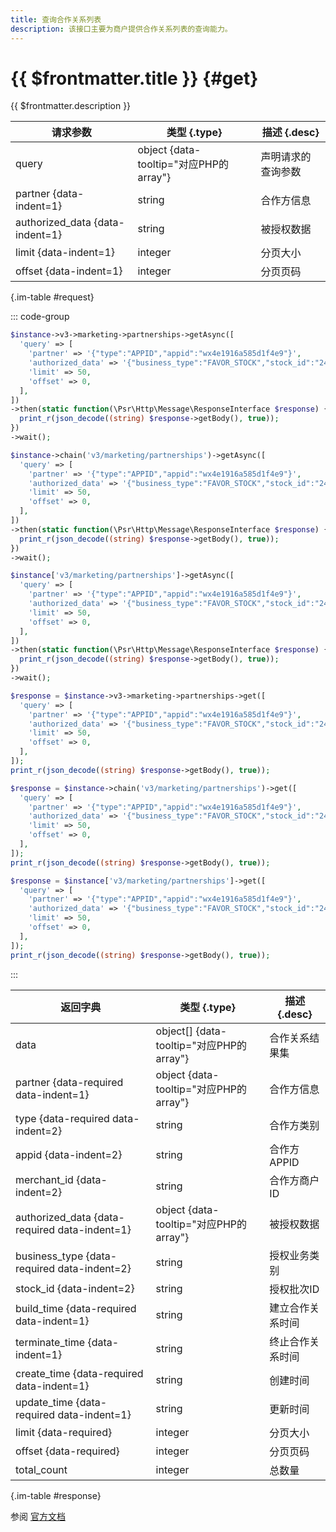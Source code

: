```yaml
---
title: 查询合作关系列表
description: 该接口主要为商户提供合作关系列表的查询能力。
---
```


# {{ $frontmatter.title }} {#get}

{{ $frontmatter.description }}

| 请求参数 | 类型 {.type} | 描述 {.desc}
| --- | --- | ---
| query | object {data-tooltip="对应PHP的array"} | 声明请求的查询参数
| partner {data-indent=1} | string | 合作方信息
| authorized_data {data-indent=1} | string | 被授权数据
| limit {data-indent=1} | integer | 分页大小
| offset {data-indent=1} | integer | 分页页码

{.im-table #request}

::: code-group

```php [异步纯链式]
$instance->v3->marketing->partnerships->getAsync([
  'query' => [
    'partner' => '{"type":"APPID","appid":"wx4e1916a585d1f4e9"}',
    'authorized_data' => '{"business_type":"FAVOR_STOCK","stock_id":"2433405"}',
    'limit' => 50,
    'offset' => 0,
  ],
])
->then(static function(\Psr\Http\Message\ResponseInterface $response) {
  print_r(json_decode((string) $response->getBody(), true));
})
->wait();
```

```php [异步声明式]
$instance->chain('v3/marketing/partnerships')->getAsync([
  'query' => [
    'partner' => '{"type":"APPID","appid":"wx4e1916a585d1f4e9"}',
    'authorized_data' => '{"business_type":"FAVOR_STOCK","stock_id":"2433405"}',
    'limit' => 50,
    'offset' => 0,
  ],
])
->then(static function(\Psr\Http\Message\ResponseInterface $response) {
  print_r(json_decode((string) $response->getBody(), true));
})
->wait();
```

```php [异步属性式]
$instance['v3/marketing/partnerships']->getAsync([
  'query' => [
    'partner' => '{"type":"APPID","appid":"wx4e1916a585d1f4e9"}',
    'authorized_data' => '{"business_type":"FAVOR_STOCK","stock_id":"2433405"}',
    'limit' => 50,
    'offset' => 0,
  ],
])
->then(static function(\Psr\Http\Message\ResponseInterface $response) {
  print_r(json_decode((string) $response->getBody(), true));
})
->wait();
```

```php [同步纯链式]
$response = $instance->v3->marketing->partnerships->get([
  'query' => [
    'partner' => '{"type":"APPID","appid":"wx4e1916a585d1f4e9"}',
    'authorized_data' => '{"business_type":"FAVOR_STOCK","stock_id":"2433405"}',
    'limit' => 50,
    'offset' => 0,
  ],
]);
print_r(json_decode((string) $response->getBody(), true));
```

```php [同步声明式]
$response = $instance->chain('v3/marketing/partnerships')->get([
  'query' => [
    'partner' => '{"type":"APPID","appid":"wx4e1916a585d1f4e9"}',
    'authorized_data' => '{"business_type":"FAVOR_STOCK","stock_id":"2433405"}',
    'limit' => 50,
    'offset' => 0,
  ],
]);
print_r(json_decode((string) $response->getBody(), true));
```

```php [同步属性式]
$response = $instance['v3/marketing/partnerships']->get([
  'query' => [
    'partner' => '{"type":"APPID","appid":"wx4e1916a585d1f4e9"}',
    'authorized_data' => '{"business_type":"FAVOR_STOCK","stock_id":"2433405"}',
    'limit' => 50,
    'offset' => 0,
  ],
]);
print_r(json_decode((string) $response->getBody(), true));
```

:::

| 返回字典 | 类型 {.type} | 描述 {.desc}
| --- | --- | ---
| data | object[] {data-tooltip="对应PHP的array"} | 合作关系结果集
| partner {data-required data-indent=1} | object {data-tooltip="对应PHP的array"} | 合作方信息
| type {data-required data-indent=2} | string | 合作方类别
| appid {data-indent=2} | string | 合作方APPID
| merchant_id {data-indent=2} | string | 合作方商户ID
| authorized_data {data-required data-indent=1} | object {data-tooltip="对应PHP的array"} | 被授权数据
| business_type {data-required data-indent=2} | string | 授权业务类别
| stock_id {data-indent=2} | string | 授权批次ID
| build_time {data-required data-indent=1} | string | 建立合作关系时间
| terminate_time {data-indent=1} | string | 终止合作关系时间
| create_time {data-required data-indent=1} | string | 创建时间
| update_time {data-required data-indent=1} | string | 更新时间
| limit {data-required} | integer | 分页大小
| offset {data-required} | integer | 分页页码
| total_count | integer | 总数量

{.im-table #response}

参阅 [官方文档](https://pay.weixin.qq.com/wiki/doc/apiv3/apis/chapter9_5_3.shtml)
